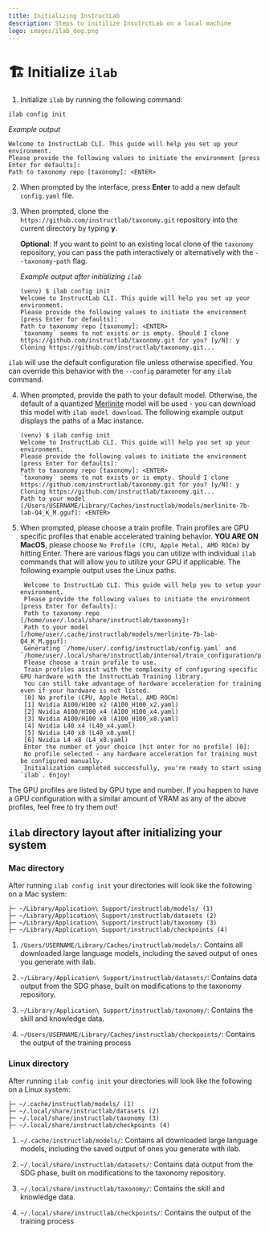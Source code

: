 ```yaml
---
title: Initializing InstructLab
description: Steps to initilize InsutrctLab on a local machine
logo: images/ilab_dog.png
---
```


# 🏗️ Initialize `ilab`

1) Initialize `ilab` by running the following command:

```shell
ilab config init
```

*Example output*

```shell
Welcome to InstructLab CLI. This guide will help you set up your environment.
Please provide the following values to initiate the environment [press Enter for defaults]:
Path to taxonomy repo [taxonomy]: <ENTER>
```

2) When prompted by the interface, press **Enter** to add a new default `config.yaml` file.

3) When prompted, clone the `https://github.com/instructlab/taxonomy.git` repository into the current directory by typing **y**.

   **Optional**: If you want to point to an existing local clone of the `taxonomy` repository, you can pass the path interactively or alternatively with the `--taxonomy-path` flag.

   *Example output after initializing `ilab`*

   ```shell
   (venv) $ ilab config init
   Welcome to InstructLab CLI. This guide will help you set up your environment.
   Please provide the following values to initiate the environment [press Enter for defaults]:
   Path to taxonomy repo [taxonomy]: <ENTER>
   `taxonomy` seems to not exists or is empty. Should I clone https://github.com/instructlab/taxonomy.git for you? [y/N]: y
   Cloning https://github.com/instructlab/taxonomy.git...
   ```

`ilab` will use the default configuration file unless otherwise specified. You can override this behavior with the `--config` parameter for any `ilab` command.

4) When prompted, provide the path to your default model. Otherwise, the default of a quantized [Merlinite](https://huggingface.co/instructlab/merlinite-7b-lab-GGUF) model will be used - you can download this model with `ilab model download`. The following example output displays the paths of a Mac instance.

   ```shell
   (venv) $ ilab config init
   Welcome to InstructLab CLI. This guide will help you set up your environment.
   Please provide the following values to initiate the environment [press Enter for defaults]:
   Path to taxonomy repo [taxonomy]: <ENTER>
   `taxonomy` seems to not exists or is empty. Should I clone https://github.com/instructlab/taxonomy.git for you? [y/N]: y
   Cloning https://github.com/instructlab/taxonomy.git...
   Path to your model [/Users/USERNAME/Library/Caches/instructlab/models/merlinite-7b-lab-Q4_K_M.gguf]: <ENTER>
   ```

5) When prompted, please choose a train profile. Train profiles are GPU specific profiles that enable accelerated training behavior. **YOU ARE ON MacOS**, please choose `No Profile (CPU, Apple Metal, AMD ROCm)` by hitting Enter. There are various flags you can utilize with individual `ilab` commands that will allow you to utilize your GPU if applicable. The following example output uses the Linux paths.

   ```shell
    Welcome to InstructLab CLI. This guide will help you to setup your environment.
    Please provide the following values to initiate the environment [press Enter for defaults]:
    Path to taxonomy repo [/home/user/.local/share/instructlab/taxonomy]:
    Path to your model [/home/user/.cache/instructlab/models/merlinite-7b-lab-Q4_K_M.gguf]:
    Generating `/home/user/.config/instructlab/config.yaml` and `/home/user/.local/share/instructlab/internal/train_configuration/profiles`...
    Please choose a train profile to use.
    Train profiles assist with the complexity of configuring specific GPU hardware with the InstructLab Training library.
    You can still take advantage of hardware acceleration for training even if your hardware is not listed.
    [0] No profile (CPU, Apple Metal, AMD ROCm)
    [1] Nvidia A100/H100 x2 (A100_H100_x2.yaml)
    [2] Nvidia A100/H100 x4 (A100_H100_x4.yaml)
    [3] Nvidia A100/H100 x8 (A100_H100_x8.yaml)
    [4] Nvidia L40 x4 (L40_x4.yaml)
    [5] Nvidia L40 x8 (L40_x8.yaml)
    [6] Nvidia L4 x8 (L4_x8.yaml)
    Enter the number of your choice [hit enter for no profile] [0]:
    No profile selected - any hardware acceleration for training must be configured manually.
    Initialization completed successfully, you're ready to start using `ilab`. Enjoy!
   ```

The GPU profiles are listed by GPU type and number. If you happen to have a GPU configuration with a similar amount of VRAM as any of the above profiles, feel free to try them out!

## `ilab` directory layout after initializing your system

### Mac directory

After running `ilab config init` your directories will look like the following on a Mac system:

```shell
├─ ~/Library/Application\ Support/instructlab/models/ (1)
├─ ~/Library/Application\ Support/instructlab/datasets (2)
├─ ~/Library/Application\ Support/instructlab/taxonomy (3)
├─ ~/Library/Application\ Support/instructlab/checkpoints (4)
```

 1) `/Users/USERNAME/Library/Caches/instructlab/models/`: Contains all downloaded large language models, including the saved output of ones you generate with ilab.

 2) `~/Library/Application\ Support/instructlab/datasets/`: Contains data output from the SDG phase, built on modifications to the taxonomy repository.

 3) `~/Library/Application\ Support/instructlab/taxonomy/`: Contains the skill and knowledge data.

 4) `~/Users/USERNAME/Library/Caches/instructlab/checkpoints/`: Contains the output of the training process

### Linux directory

After running `ilab config init` your directories will look like the following on a Linux system:

```shell
├─ ~/.cache/instructlab/models/ (1)
├─ ~/.local/share/instructlab/datasets (2)
├─ ~/.local/share/instructlab/taxonomy (3)
├─ ~/.local/share/instructlab/checkpoints (4)
```

1) `~/.cache/instructlab/models/`: Contains all downloaded large language models, including the saved output of ones you generate with ilab.

2) `~/.local/share/instructlab/datasets/`: Contains data output from the SDG phase, built on modifications to the taxonomy repository.

3) `~/.local/share/instructlab/taxonomy/`: Contains the skill and knowledge data.

4) `~/.local/share/instructlab/checkpoints/`: Contains the output of the training process
